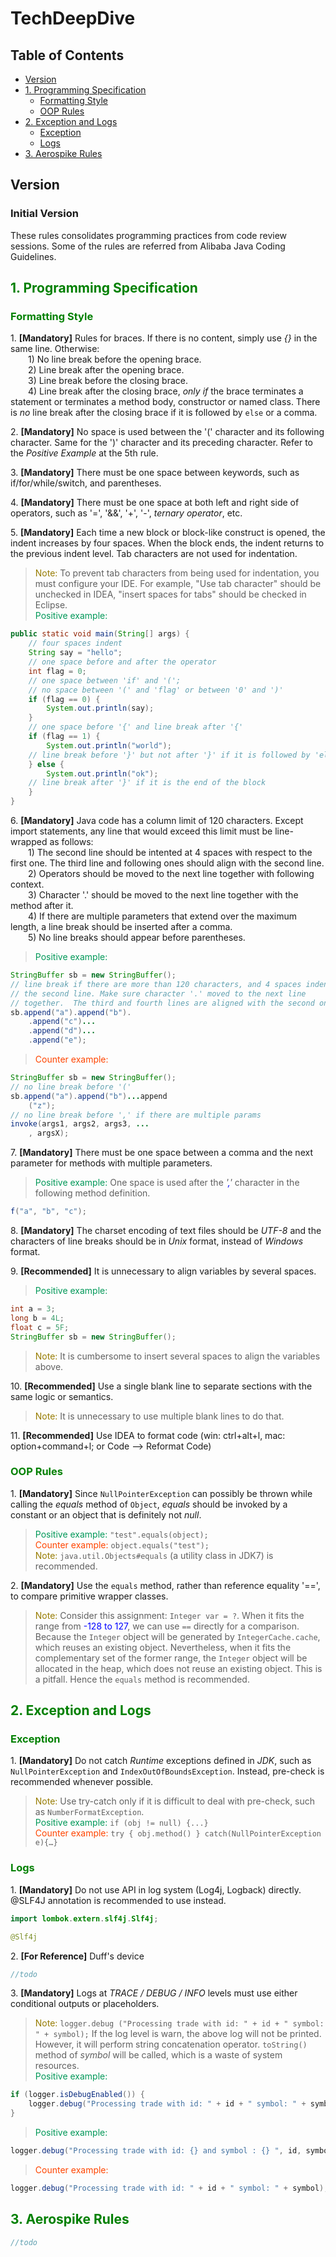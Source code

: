 # TechDeepDive
## Table of Contents

* [Version](#version)
* [1. Programming Specification](#1-programming-specification)
   * [Formatting Style](#formatting-style)
   * [OOP Rules](#oop-rules)
* [2. Exception and Logs](#2-exception-and-logs)
   * [Exception](#exception)
   * [Logs](#logs)
* [3. Aerospike Rules](#3-areospike-rules)

## Version

### Initial Version

These rules consolidates programming practices from code review sessions. Some of the rules are referred from Alibaba Java Coding Guidelines. 

## <font color="green">1. Programming Specification</font>

### <font color="green">Formatting Style</font>
1\. **[Mandatory]** Rules for braces. If there is no content, simply use *{}* in the same line. Otherwise:    
&emsp;&emsp;1) No line break before the opening brace.   
&emsp;&emsp;2) Line break after the opening brace.     
&emsp;&emsp;3) Line break before the closing brace.   
&emsp;&emsp;4) Line break after the closing brace, *only if* the brace terminates a statement or terminates a method body, constructor or named class. There is *no*    line break after the closing brace if it is followed by `else` or a comma.

2\. **[Mandatory]** No space is used between the '(' character and its following character. Same for the ')' character and its preceding character. Refer to the *Positive Example* at the 5th rule.  

3\. **[Mandatory]** There must be one space between keywords, such as if/for/while/switch, and parentheses.

4\. **[Mandatory]** There must be one space at both left and right side of operators, such as '=', '&&', '+', '-', *ternary operator*, etc.

5\. **[Mandatory]** Each time a new block or block-like construct is opened, the indent increases by four spaces. When the block ends, the indent returns to the previous indent level. Tab characters are not used for indentation.   
> <font color="#977C00">Note: </font>To prevent tab characters from being used for indentation, you must configure your IDE. For example, "Use tab character" should be unchecked in IDEA, "insert spaces for tabs" should be checked in Eclipse.  
> <font color="#019858">Positive example: </font>     
```java 
public static void main(String[] args) {
    // four spaces indent
    String say = "hello";
    // one space before and after the operator
    int flag = 0;
    // one space between 'if' and '('; 
    // no space between '(' and 'flag' or between '0' and ')'
    if (flag == 0) {
        System.out.println(say);
    }
    // one space before '{' and line break after '{'
    if (flag == 1) {
        System.out.println("world");
    // line break before '}' but not after '}' if it is followed by 'else'
    } else {  
        System.out.println("ok");
    // line break after '}' if it is the end of the block
    }
}
```

6\. **[Mandatory]** Java code has a column limit of 120 characters. Except import statements, any line that would exceed this limit must be line-wrapped as follows:   
&emsp;&emsp;1) The second line should be intented at 4 spaces with respect to the first one. The third line and following ones should align with the second line.      
&emsp;&emsp;2) Operators should be moved to the next line together with following context.    
&emsp;&emsp;3) Character '.' should be moved to the next line together with the method after it.    
&emsp;&emsp;4) If there are multiple parameters that extend over the maximum length, a line break should be inserted after a comma.   
&emsp;&emsp;5) No line breaks should appear before parentheses.  
> <font color="#019858">Positive example: </font> 
```java
StringBuffer sb = new StringBuffer();
// line break if there are more than 120 characters, and 4 spaces indent at
// the second line. Make sure character '.' moved to the next line 
// together.  The third and fourth lines are aligned with the second one. 
sb.append("a").append("b").
    .append("c")...
    .append("d")...
    .append("e");
```
> <font color="#FF4500">Counter example: </font>
```java
StringBuffer sb = new StringBuffer();
// no line break before '('
sb.append("a").append("b")...append
    ("z");  
// no line break before ',' if there are multiple params
invoke(args1, args2, args3, ...
    , argsX);
```

7\. **[Mandatory]** There must be one space between a comma and the next parameter for methods with multiple parameters.   
> <font color="#019858">Positive example: </font>One space is used after the *'<font color="blue">,</font>'* character in the following method definition.
```java
f("a", "b", "c");
```

8\. **[Mandatory]** The charset encoding of text files should be *UTF-8* and the characters of line breaks should be in *Unix* format, instead of *Windows* format.

9\. **[Recommended]** It is unnecessary to align variables by several spaces.   
> <font color="#019858">Positive example: </font> 
```java
int a = 3;
long b = 4L;
float c = 5F;
StringBuffer sb = new StringBuffer();
```
> <font color="#977C00">Note: </font>It is cumbersome to insert several spaces to align the variables above.   

10\. **[Recommended]** Use a single blank line to separate sections with the same logic or semantics.
> <font color="#977C00">Note: </font>It is unnecessary to use multiple blank lines to do that.

11\. **[Recommended]** Use IDEA to format code (win: ctrl+alt+l, mac: option+command+l; or Code --> Reformat Code)

### <font color="green">OOP Rules</font>

1\. **[Mandatory]** Since `NullPointerException` can possibly be thrown while calling the *equals* method of `Object`, *equals* should be invoked by a constant or an object that is definitely not *null*.  
 > <font color="#019858">Positive example: </font> `"test".equals(object);`   
 > <font color="#FF4500">Counter example: </font> `object.equals("test");`    
 > <font color="#977C00">Note: </font>`java.util.Objects#equals` (a utility class in JDK7) is recommended. 

2\. **[Mandatory]** Use the `equals` method, rather than reference equality '==', to compare primitive wrapper classes.
 > <font color="#977C00">Note: </font>Consider this assignment: `Integer var = ?`. When it fits the range from <font color="blue">-128 to 127</font>, we can use `==` directly for a comparison. Because the `Integer` object will be generated by `IntegerCache.cache`, which reuses an existing object. Nevertheless, when it fits the complementary set of the former range, the `Integer` object will be allocated in the heap, which does not reuse an existing object. This is a pitfall. Hence the `equals` method is recommended.
 



## <font color="green">2. Exception and Logs</font>

### <font color="green">Exception</font>

1\. **[Mandatory]** Do not catch *Runtime* exceptions defined in *JDK*, such as `NullPointerException` and `IndexOutOfBoundsException`. Instead, pre-check is recommended whenever possible.  
> <font color="#977C00">Note: </font>Use try-catch only if it is difficult to deal with pre-check, such as `NumberFormatException`.  
> <font color="#019858">Positive example: </font>```if (obj != null) {...}```  
> <font color="#FF4500">Counter example: </font> ```try { obj.method() } catch(NullPointerException e){…}```


### <font color="green">Logs</font>
1\. **[Mandatory]** Do not use API in log system (Log4j, Logback) directly. @SLF4J annotation is recommended to use instead.
```java
import lombok.extern.slf4j.Slf4j;

@Slf4j
```


2\. **[For Reference]** Duff's device 
```java
//todo
```

3\. **[Mandatory]** Logs at *TRACE / DEBUG / INFO* levels must use either conditional outputs or placeholders.
> <font color="#977C00">Note: </font>`logger.debug ("Processing trade with id: " + id + " symbol: " + symbol);` If the log level is warn, the above log will not be printed. However, it will perform string concatenation operator. `toString()` method of *symbol* will be called, which is a waste of system resources.   
> <font color="#019858">Positive example: </font>
```java
if (logger.isDebugEnabled()) { 
    logger.debug("Processing trade with id: " + id + " symbol: " + symbol); 
}     
```  
> <font color="#019858">Positive example: </font>
```java
logger.debug("Processing trade with id: {} and symbol : {} ", id, symbol);
```

> <font color="#FF4500">Counter example: </font> 
```java
logger.debug("Processing trade with id: " + id + " symbol: " + symbol); 
```

## <font color="green">3. Aerospike Rules</font>
```java
//todo
```